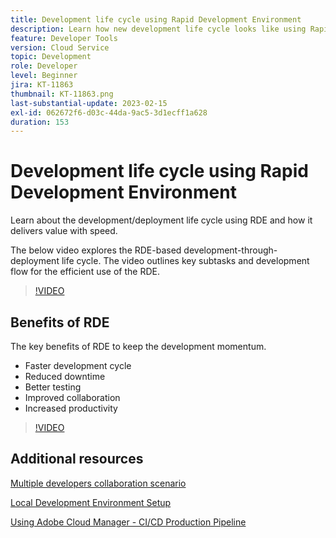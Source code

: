 ```yaml
---
title: Development life cycle using Rapid Development Environment
description: Learn how new development life cycle looks like using Rapid Development Environment and key benefits of RDE.
feature: Developer Tools
version: Cloud Service
topic: Development
role: Developer
level: Beginner
jira: KT-11863
thumbnail: KT-11863.png
last-substantial-update: 2023-02-15
exl-id: 062672f6-d03c-44da-9ac5-3d1ecff1a628
duration: 153
---
```

# Development life cycle using Rapid Development Environment

Learn about the development/deployment life cycle using RDE and how it delivers value with speed.

The below video explores the RDE-based development-through-deployment life cycle. The video outlines key subtasks and development flow for the efficient use of the RDE.

>[!VIDEO](https://video.tv.adobe.com/v/3415492?quality=12&learn=on)


## Benefits of RDE

The key benefits of RDE to keep the development momentum.

- Faster development cycle
- Reduced downtime
- Better testing
- Improved collaboration
- Increased productivity

>[!VIDEO](https://video.tv.adobe.com/v/3415493?quality=12&learn=on)

## Additional resources

[Multiple developers collaboration scenario](https://experienceleague.adobe.com/docs/experience-manager-cloud-service/content/implementing/developing/rapid-development-environments.html#multiple-developers-collaborating-on-the-same-rde)

[Local Development Environment Setup](https://experienceleague.adobe.com/docs/experience-manager-learn/cloud-service/local-development-environment-set-up/overview.html)

[Using Adobe Cloud Manager - CI/CD Production Pipeline](https://experienceleague.adobe.com/docs/experience-manager-learn/cloud-service/cloud-manager/cicd-production-pipeline.html)
